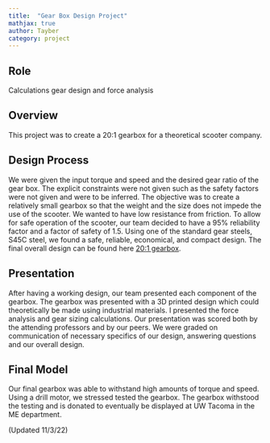 ```yaml
---
title:  "Gear Box Design Project"
mathjax: true
author: Tayber
category: project
---
```


## Role

Calculations gear design and force analysis

## Overview

This project was to create a 20:1 gearbox for a theoretical scooter company. 
## Design Process

We were given the input torque and speed and the desired gear ratio of the gear box. The explicit constraints were not given such as the safety factors were not given and were to be inferred. The objective was to create a relatively small gearbox so that the weight and the size does not impede the use of the scooter. We wanted to have low resistance from friction. To allow for safe operation of the scooter, our team decided to have a 95% reliability factor and a factor of safety of 1.5. Using one of the standard gear steels, S45C steel, we found a safe, reliable, economical, and compact design. The final overall design can be found here [20:1 gearbox](/GearBox_PG-1.pdf). 

## Presentation

After having a working design, our team presented each component of the gearbox. The gearbox was presented with a 3D printed design which could theoretically be made using industrial materials. I presented the force analysis and gear sizing calculations. Our presentation was scored both by the attending professors and by our peers. We were graded on communication of necessary specifics of our design, answering questions and our overall design. 

## Final Model

Our final gearbox was able to withstand high amounts of torque and speed. Using a drill motor, we stressed tested the gearbox. The gearbox withstood the testing and is donated to eventually be displayed at UW Tacoma in the ME department.

(Updated 11/3/22)
